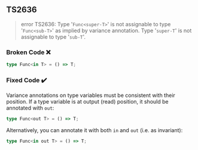 ## TS2636

> error TS2636: Type '`Func<super-T>`' is not assignable to type '`Func<sub-T>`' as implied by variance annotation. Type '`super-T`' is not assignable to type '`sub-T`'.

### Broken Code ❌

```ts
type Func<in T> = () => T;
```

### Fixed Code ✔️

Variance annotations on type variables must be consistent with their position. If a type variable is at output (read) position, it should be annotated with `out`:

```ts
type Func<out T> = () => T;
```

Alternatively, you can annotate it with both `in` and `out` (i.e. as invariant):

```ts
type Func<in out T> = () => T;
```
